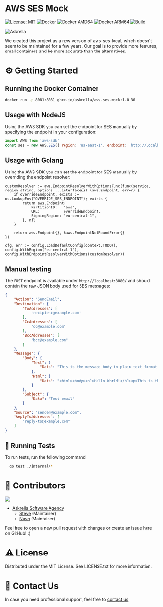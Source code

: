 #  AWS SES Mock


[![License: MIT](https://img.shields.io/badge/License-MIT-yellow.svg)](https://opensource.org/licenses/MIT)
![Docker](https://github.com/askrella/whatsapp-chatgpt/actions/workflows/docker.yml/badge.svg)
![Docker AMD64](https://img.shields.io/badge/docker-amd64-blue)
![Docker ARM64](https://img.shields.io/badge/docker-arm64-green)
![Build](https://img.shields.io/github/actions/workflow/status/askrella/aws-ses-mock/docker.yml?branch=master)


![Askrella](https://avatars.githubusercontent.com/u/77694724?s=100)

We created this project as a new version of aws-ses-local, which doesn't seem to be maintained for a few years.
Our goal is to provide more features, small containers and be more accurate than the alternatives.

# :gear: Getting Started

## Running the Docker Container

```bash
docker run -p 8081:8081 ghcr.io/askrella/aws-ses-mock:1.0.30
```

## Usage with NodeJS

Using the AWS SDK you can set the endpoint for SES manually by specifying the endpoint in your configuration:

```javascript
import AWS from 'aws-sdk'
const ses = new AWS.SES({ region: 'us-east-1', endpoint: 'http://localhost:8080' })
```

## Usage with Golang

Using the AWS SDK you can set the endpoint for SES manually by overriding the endpoint resolver:

```golang
customResolver := aws.EndpointResolverWithOptionsFunc(func(service, region string, options ...interface{}) (aws.Endpoint, error) {
    if overrideEndpoint, exists := os.LookupEnv("OVERRIDE_SES_ENDPOINT"); exists {
        return aws.Endpoint{
            PartitionID:   "aws",
            URL:           overrideEndpoint,
            SigningRegion: "eu-central-1",
        }, nil
    }

    return aws.Endpoint{}, &aws.EndpointNotFoundError{}
})

cfg, err := config.LoadDefaultConfig(context.TODO(), config.WithRegion("eu-central-1"), config.WithEndpointResolverWithOptions(customResolver))
```

## Manual testing

The `POST` endpoint is available under `http://localhost:8080/` and should contain the raw JSON body used for SES messages:
```json
{
    "Action": "SendEmail",
    "Destination": {
        "ToAddresses": [
            "recipient@example.com"
        ],
        "CcAddresses": [
            "cc@example.com"
        ],
        "BccAddresses": [
            "bcc@example.com"
        ]
    },
    "Message": {
        "Body": {
            "Text": {
                "Data": "This is the message body in plain text format."
            },
            "Html": {
                "Data": "<html><body><h1>Hello World!</h1><p>This is the message body in HTML format.</p></body></html>"
            }
        },
        "Subject": {
            "Data": "Test email"
        }
    },
    "Source": "sender@example.com",
    "ReplyToAddresses": [
        "reply-to@example.com"
    ]
}
```

## :test_tube: Running Tests

To run tests, run the following command

```bash
  go test ./internal/*
```


# :wave: Contributors

<a href="https://github.com/askrella/aws-ses-mock/graphs/contributors">
  <img src="https://contrib.rocks/image?repo=askrella/aws-ses-mock" />
</a>

* [Askrella Software Agency](askrella.de)
  * [Steve](https://github.com/steve-hb) (Maintainer)
  * [Navo](https://github.com/navopw) (Maintainer)

Feel free to open a new pull request with changes or create an issue here on GitHub! :)

# :warning: License
Distributed under the MIT License. See LICENSE.txt for more information.

# :handshake: Contact Us

In case you need professional support, feel free to <a href="mailto:contact@askrella.de">contact us</a>
